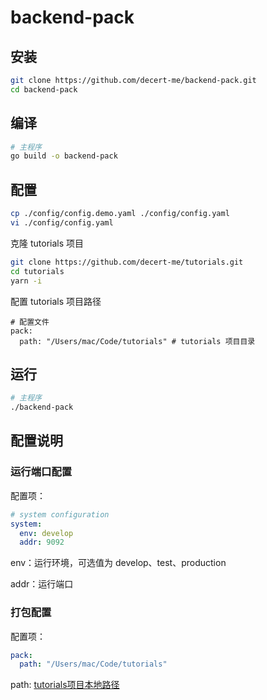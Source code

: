 # backend-pack
## 安装
```bash
git clone https://github.com/decert-me/backend-pack.git
cd backend-pack
```
## 编译
```bash
# 主程序
go build -o backend-pack
```
## 配置
```bash
cp ./config/config.demo.yaml ./config/config.yaml
vi ./config/config.yaml
```
克隆 tutorials 项目
```bash
git clone https://github.com/decert-me/tutorials.git
cd tutorials
yarn -i
```
配置 tutorials 项目路径
```shell
# 配置文件
pack:
  path: "/Users/mac/Code/tutorials" # tutorials 项目目录
```
## 运行
```bash
# 主程序
./backend-pack
```

## 配置说明

### 运行端口配置

配置项：
```yaml
# system configuration
system:
  env: develop
  addr: 9092
```
env：运行环境，可选值为 develop、test、production

addr：运行端口

### 打包配置

配置项：

```yaml
pack:
  path: "/Users/mac/Code/tutorials"
```

path: [tutorials项目本地路径](https://github.com/decert-me/tutorials)
